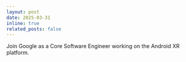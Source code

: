 ```yaml
---
layout: post
date: 2025-03-31
inline: true
related_posts: false
---
```


Join Google as a Core Software Engineer working on the Android XR platform.
